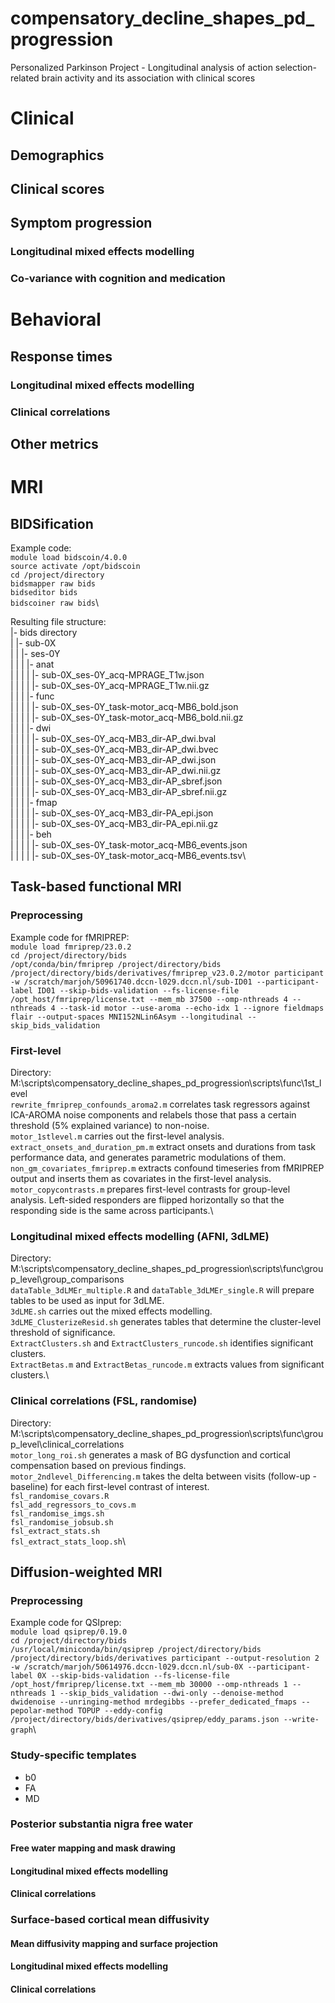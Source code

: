 # compensatory_decline_shapes_pd_progression
 Personalized Parkinson Project - Longitudinal analysis of action selection-related brain activity and its association with clinical scores

# Clinical

## Demographics
## Clinical scores
## Symptom progression
### Longitudinal mixed effects modelling
### Co-variance with cognition and medication

# Behavioral

## Response times
### Longitudinal mixed effects modelling
### Clinical correlations
## Other metrics

# MRI

## BIDSification
Example code:\
`module load bidscoin/4.0.0`\
`source activate /opt/bidscoin`\
`cd /project/directory`\
`bidsmapper raw bids`\
`bidseditor bids`\
`bidscoiner raw bids`\

Resulting file structure:\
|- bids directory\
| |- sub-0X\
| | |- ses-0Y\
| | | |- anat\
| | | | |- sub-0X_ses-0Y_acq-MPRAGE_T1w.json\
| | | | |- sub-0X_ses-0Y_acq-MPRAGE_T1w.nii.gz\
| | | |- func\
| | | | |- sub-0X_ses-0Y_task-motor_acq-MB6_bold.json\
| | | | |- sub-0X_ses-0Y_task-motor_acq-MB6_bold.nii.gz\
| | | |- dwi\
| | | | |- sub-0X_ses-0Y_acq-MB3_dir-AP_dwi.bval\
| | | | |- sub-0X_ses-0Y_acq-MB3_dir-AP_dwi.bvec\
| | | | |- sub-0X_ses-0Y_acq-MB3_dir-AP_dwi.json\
| | | | |- sub-0X_ses-0Y_acq-MB3_dir-AP_dwi.nii.gz\
| | | | |- sub-0X_ses-0Y_acq-MB3_dir-AP_sbref.json\
| | | | |- sub-0X_ses-0Y_acq-MB3_dir-AP_sbref.nii.gz\
| | | |- fmap\
| | | | |- sub-0X_ses-0Y_acq-MB3_dir-PA_epi.json\
| | | | |- sub-0X_ses-0Y_acq-MB3_dir-PA_epi.nii.gz\
| | | |- beh\
| | | | |- sub-0X_ses-0Y_task-motor_acq-MB6_events.json\
| | | | |- sub-0X_ses-0Y_task-motor_acq-MB6_events.tsv\

## Task-based functional MRI
### Preprocessing
Example code for fMRIPREP:\
`module load fmriprep/23.0.2`\
`cd /project/directory/bids`\
`/opt/conda/bin/fmriprep /project/directory/bids /project/directory/bids/derivatives/fmriprep_v23.0.2/motor participant -w /scratch/marjoh/50961740.dccn-l029.dccn.nl/sub-ID01 --participant-label ID01 --skip-bids-validation --fs-license-file /opt_host/fmriprep/license.txt --mem_mb 37500 --omp-nthreads 4 --nthreads 4 --task-id motor --use-aroma --echo-idx 1 --ignore fieldmaps flair --output-spaces MNI152NLin6Asym --longitudinal --skip_bids_validation`
### First-level
Directory: M:\scripts\compensatory_decline_shapes_pd_progression\scripts\func\1st_level\
`rewrite_fmriprep_confounds_aroma2.m` correlates task regressors against ICA-AROMA noise components and relabels those that pass a certain threshold (5% explained variance) to non-noise.\
`motor_1stlevel.m` carries out the first-level analysis.\
`extract_onsets_and_duration_pm.m` extract onsets and durations from task performance data, and generates parametric modulations of them.\
`non_gm_covariates_fmriprep.m` extracts confound timeseries from fMRIPREP output and inserts them as covariates in the first-level analysis.\
`motor_copycontrasts.m` prepares first-level contrasts for group-level analysis. Left-sided responders are flipped horizontally so that the responding side is the same across participants.\
### Longitudinal mixed effects modelling (AFNI, 3dLME)
Directory: M:\scripts\compensatory_decline_shapes_pd_progression\scripts\func\group_level\group_comparisons\
`dataTable_3dLMEr_multiple.R` and `dataTable_3dLMEr_single.R` will prepare tables to be used as input for 3dLME.\
`3dLME.sh` carries out the mixed effects modelling.\
`3dLME_ClusterizeResid.sh` generates tables that determine the cluster-level threshold of significance.\
`ExtractClusters.sh` and `ExtractClusters_runcode.sh` identifies significant clusters.\
`ExtractBetas.m` and `ExtractBetas_runcode.m` extracts values from significant clusters.\
### Clinical correlations (FSL, randomise)
Directory: M:\scripts\compensatory_decline_shapes_pd_progression\scripts\func\group_level\clinical_correlations\
`motor_long_roi.sh` generates a mask of BG dysfunction and cortical compensation based on previous findings.\
`motor_2ndlevel_Differencing.m` takes the delta between visits (follow-up - baseline) for each first-level contrast of interest.\
`fsl_randomise_covars.R`\
`fsl_add_regressors_to_covs.m`\
`fsl_randomise_imgs.sh`\
`fsl_randomise_jobsub.sh`\
`fsl_extract_stats.sh`\
`fsl_extract_stats_loop.sh`\

## Diffusion-weighted MRI
### Preprocessing
Example code for QSIprep:\
`module load qsiprep/0.19.0`\
`cd /project/directory/bids`\
`/usr/local/miniconda/bin/qsiprep /project/directory/bids /project/directory/bids/derivatives participant --output-resolution 2 -w /scratch/marjoh/50614976.dccn-l029.dccn.nl/sub-0X --participant-label 0X --skip-bids-validation --fs-license-file /opt_host/fmriprep/license.txt --mem_mb 30000 --omp-nthreads 1 --nthreads 1 --skip_bids_validation --dwi-only --denoise-method dwidenoise --unringing-method mrdegibbs --prefer_dedicated_fmaps --pepolar-method TOPUP --eddy-config /project/directory/bids/derivatives/qsiprep/eddy_params.json --write-graph`\
### Study-specific templates
- b0
- FA
- MD
### Posterior substantia nigra free water
#### Free water mapping and mask drawing
#### Longitudinal mixed effects modelling
#### Clinical correlations
### Surface-based cortical mean diffusivity
#### Mean diffusivity mapping and surface projection
#### Longitudinal mixed effects modelling
#### Clinical correlations

